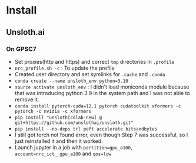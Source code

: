 # Install

## Unsloth.ai

### On GPSC7

- Set proxies(http and https) and correct `tmp` directories in `.profile`
- `nrc_profile.sh -c` : To update the profile
- Created user directory and set symlinks for `.cache` and `.conda`
- `conda create --name unsloth_env python=3.10`
- `source activate unsloth_env` : I didn't load moniconda module because that was introducing python 3.9 in the system path and I was not able to remove it.
- `conda install pytorch-cuda=12.1 pytorch cudatoolkit xformers -c pytorch -c nvidia -c xformers`
- `pip install "unsloth[colab-new] @ git+https://github.com/unslothai/unsloth.git"`
- `pip install --no-deps trl peft accelerate bitsandbytes`
- I still got torch not found error, even though Step 7 was successful, so I just reinstalled it and then it worked.
- Launch jupyter in a job with `partition=gpu_a100`, `account=nrc_ict__gpu_a100` and `qos=low`
